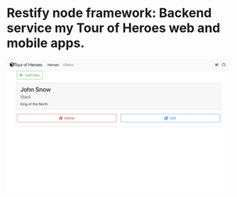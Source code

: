 # Restify node framework: Backend service my Tour of Heroes web and mobile apps.

![screenshot](./screenshot.png)

